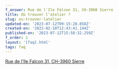 ```yaml
---
f_answer: Rue de l'Ile Falcon 31, CH-3960 Sierre
title: Où trouver l'atelier ?
slug: ou-trouver-latelier
updated-on: '2023-07-12T09:15:28.858Z'
created-on: '2023-02-10T12:43:41.144Z'
published-on: '2023-07-12T15:58:32.259Z'
f_order: 2
layout: '[faq].html'
tags: faq
---
```


[Rue de l'Ile Falcon 31, CH-3960 Sierre](https://www.google.com/maps/place/Rue+de+l'Ile+Falcon+31,+3960+Sierre,+Switzerland/@46.2870928,7.5494042,17.31z/data=!4m6!3m5!1s0x478f1f3f6ec69c09:0xcb3fc87ca8444239!8m2!3d46.2870971!4d7.5514024!16s%2Fg%2F11c5k4jtwx?entry=ttu)

‍
